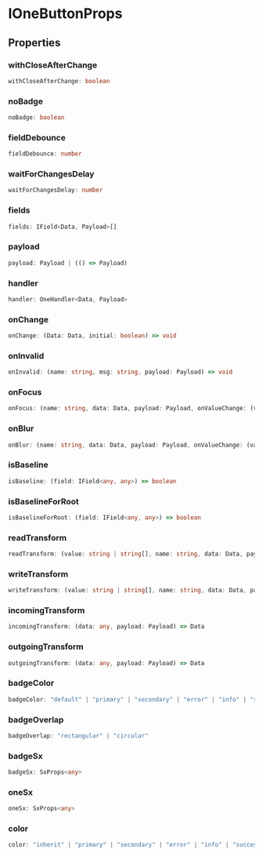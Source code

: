 # IOneButtonProps

## Properties

### withCloseAfterChange

```ts
withCloseAfterChange: boolean
```

### noBadge

```ts
noBadge: boolean
```

### fieldDebounce

```ts
fieldDebounce: number
```

### waitForChangesDelay

```ts
waitForChangesDelay: number
```

### fields

```ts
fields: IField<Data, Payload>[]
```

### payload

```ts
payload: Payload | (() => Payload)
```

### handler

```ts
handler: OneHandler<Data, Payload>
```

### onChange

```ts
onChange: (Data: Data, initial: boolean) => void
```

### onInvalid

```ts
onInvalid: (name: string, msg: string, payload: Payload) => void
```

### onFocus

```ts
onFocus: (name: string, data: Data, payload: Payload, onValueChange: (value: Value) => void, onChange: (data: Data) => void) => void
```

### onBlur

```ts
onBlur: (name: string, data: Data, payload: Payload, onValueChange: (value: Value) => void, onChange: (data: Data) => void) => void
```

### isBaseline

```ts
isBaseline: (field: IField<any, any>) => boolean
```

### isBaselineForRoot

```ts
isBaselineForRoot: (field: IField<any, any>) => boolean
```

### readTransform

```ts
readTransform: (value: string | string[], name: string, data: Data, payload: Payload) => Value
```

### writeTransform

```ts
writeTransform: (value: string | string[], name: string, data: Data, payload: Payload) => Value
```

### incomingTransform

```ts
incomingTransform: (data: any, payload: Payload) => Data
```

### outgoingTransform

```ts
outgoingTransform: (data: any, payload: Payload) => Data
```

### badgeColor

```ts
badgeColor: "default" | "primary" | "secondary" | "error" | "info" | "success" | "warning"
```

### badgeOverlap

```ts
badgeOverlap: "rectangular" | "circular"
```

### badgeSx

```ts
badgeSx: SxProps<any>
```

### oneSx

```ts
oneSx: SxProps<any>
```

### color

```ts
color: "inherit" | "primary" | "secondary" | "error" | "info" | "success" | "warning"
```
